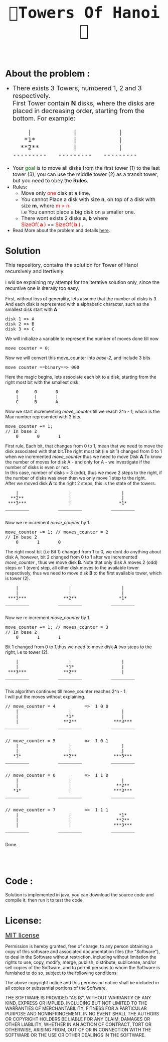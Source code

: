 <div>
    <h1 style="text-align:center;font-size:50px;font-family:monospace;">🗼Towers Of Hanoi🗼</h1>
    <br>
    <h1>About the problem :</h1>
    <ul>
        <li style="font-size:20px;">
        There exists 3 Towers, numbered 1, 2 and 3 respectively.<br>
        First Tower contain <strong>N</strong> disks, where the disks are placed in decreasing order, starting from the bottom. For example: <br> 
            <pre>
    |           |           |
   *1*          |           |
  **2**         |           | 
---------   ---------   ---------</pre>
        </li>
        <li style="font-size:16px;">
        Your <l style="color:green;">goal</l> is to move all disks from the first tower (1) to the last tower (3), you can use the middle tower (2) as a transit tower, but you need to obey the <strong>Rules</strong>.
        </li>
        <li style="font-size:16px;">
        Rules:
            <ul>
                <li>Move only <l style="color:red">one</l> disk at a time.
                </li>
                <li>You cannot Place a disk with size <strong>n</strong>, on top of a disk with size <strong>m</strong>, where <l style="color:red">m > n</l>.
                <br>i.e You cannot place a big disk on a smaller one.
                </li>
                <li>There wont exists 2 disks <Strong>a</strong>,  <Strong>b</strong> where <br><l style="color:red">SizeOf(<Strong> a </strong>) </l>== <l style="color:red">SizeOf(<Strong> b </strong>) </l>.
                </li>
            </ul>
        </li>
        <li>
        Read More about the problem and details <a href="https://en.wikipedia.org/wiki/Tower_of_Hanoi">here</a>.
        </li>
    </ul>
    <h1>Solution</h1>
    <p style="font-size:16px;">This repository, contains the solution for Tower of Hanoi recursively and Itertively.</p>
    <p style="font-size:15px;">I will be explaining my attempt for the iterative solution only, since the recursive one is literally too easy.</p>
    <div>
    First, without loss of generality, lets assume that the number of disks is 3. And each disk is represented with a alphabetic character, such as the smallest disk start with <strong>A</strong><br>
    <pre>disk 1 => A
disk 2 => B
disk 3 => C</pre>
    We will initialize a variable to represent the number of moves done till now<pre>move_counter = 0;</pre> 
    Now we will convert this move_counter into <var>base-2</var>, and include 3 bits
    <pre>move_counter ==binary==> 000</pre>
    Here the magic begins,
    lets associate each bit to a disk, starting from the right most bit with the smallest disk.
    <pre>
    0      0       0
    |      |       |
    C      B       A</pre>
    </div>
    Now we start incrementing <var>move_counter</var> till we reach 2^n - 1, which is the Max number represented with 3 bits.
    <pre>move_counter += 1;
// In base 2 
    0       0       1
</pre>
    First rule, Each bit, that changes from 0 to 1, mean that we need to move the disk associated with that bit.The right most bit (i.e bit 1) changed from 0 to 1 when we incremented <var>move_counter</var> thus we need to move Disk <Strong>A</Strong>.To know the number of moves for disk A - and only for A - we investigate if the number of disks is even or not.<br>
    In this case, number of disks = 3 (odd), thus we move 2 steps to the right,
    if the number of disks was even then we only move 1 step to the right.<br>
    After we moved disk <strong>A</strong> to the right 2 steps, this is the state of the towers.
    <pre>
    |                   |                   |
  **2**                 |                   |
 ***3***                |                  *1*
_________           _________           _________
    </pre>
    Now we re increment <var>move_counter</var> by 1.
    <pre>move_counter += 1; // moves_counter = 2
// In base 2 
    0       1       0
</pre>
    The right most bit (i.e Bit 1) changed from 1 to 0, we dont do anything about disk A, however, bit 2 changed from 0 to 1 after we incremented  <var>move_counter</var> , thus we move disk <strong>B</strong>. Note that only disk A moves 2 (odd) steps or 1 (even) step, all other disk moves to the available tower respectively, thus we need to move disk  <strong>B</strong> to the first available tower, which is tower (2).
        <pre>
    |                   |                   |
    |                   |                   |
 ***3***              **2**                *1*
_________           _________           _________
    </pre>
    Now we re increment <var>move_counter</var> by 1.
    <pre>move_counter += 1; // moves_counter = 3
// In base 2 
    0       1       1
</pre>
Bit 1 changed from 0 to 1,thus we need to move disk  <strong>A</strong> two steps to the right, i.e to tower (2).
        <pre>
    |                   |                   |
    |                  *1*                  |
 ***3***              **2**                 |
_________           _________           _________
    </pre>
    This algorithm continues till move_counter reaches 2^n - 1.
    <br>
    I will put the moves without explaining.
        <pre>
// move_counter = 4           =>  1 0 0
    |                   |                   |
    |                  *1*                  |
    |                 **2**              ***3***
_________           _________           _________
    </pre>
        <pre>
// move_counter = 5           =>  1 0 1
    |                   |                   |
    |                   |                   |
   *1*                **2**              ***3***
_________           _________           _________
    </pre>
            <pre>
// move_counter = 6           =>  1 1 0
    |                   |                   |
    |                   |                 **2**
   *1*                  |                ***3***
_________           _________           _________
    </pre>
            <pre>
// move_counter = 7           =>  1 1 1
    |                   |                  *1*
    |                   |                 **2**
    |                   |                ***3***
_________           _________           _________
    </pre>
    Done.
</div>
<br>
<br>
<br>
<h1>
Code :
</h1>
Solution is implemented in java, you can download the source code and compile it. then run it to test the code.

<h1>
License:
</h1>
<a href="https://opensource.org/licenses/MIT" style="font-size:20px">MIT license</a><br>

Permission is hereby granted, free of charge, to any person obtaining a copy of this software and associated documentation files (the "Software"), to deal in the Software without restriction, including without limitation the rights to use, copy, modify, merge, publish, distribute, sublicense, and/or sell copies of the Software, and to permit persons to whom the Software is furnished to do so, subject to the following conditions:

The above copyright notice and this permission notice shall be included in all copies or substantial portions of the Software.

THE SOFTWARE IS PROVIDED "AS IS", WITHOUT WARRANTY OF ANY KIND, EXPRESS OR IMPLIED, INCLUDING BUT NOT LIMITED TO THE WARRANTIES OF MERCHANTABILITY, FITNESS FOR A PARTICULAR PURPOSE AND NONINFRINGEMENT. IN NO EVENT SHALL THE AUTHORS OR COPYRIGHT HOLDERS BE LIABLE FOR ANY CLAIM, DAMAGES OR OTHER LIABILITY, WHETHER IN AN ACTION OF CONTRACT, TORT OR OTHERWISE, ARISING FROM, OUT OF OR IN CONNECTION WITH THE SOFTWARE OR THE USE OR OTHER DEALINGS IN THE SOFTWARE.